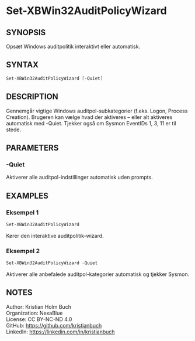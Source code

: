 # Set-XBWin32AuditPolicyWizard

## SYNOPSIS
Opsæt Windows auditpolitik interaktivt eller automatisk.

## SYNTAX
```powershell
Set-XBWin32AuditPolicyWizard [-Quiet]
```

## DESCRIPTION
Gennemgår vigtige Windows auditpol-subkategorier (f.eks. Logon, Process Creation). Brugeren kan vælge hvad der aktiveres – eller alt aktiveres automatisk med -Quiet.
Tjekker også om Sysmon EventIDs 1, 3, 11 er til stede.

## PARAMETERS

### -Quiet
Aktiverer alle auditpol-indstillinger automatisk uden prompts.

## EXAMPLES

### Eksempel 1
```powershell
Set-XBWin32AuditPolicyWizard
```
Kører den interaktive auditpolitik-wizard.

### Eksempel 2
```powershell
Set-XBWin32AuditPolicyWizard -Quiet
```
Aktiverer alle anbefalede auditpol-kategorier automatisk og tjekker Sysmon.

## NOTES
Author: Kristian Holm Buch  
Organization: NexaBlue  
License: CC BY-NC-ND 4.0  
GitHub: https://github.com/kristianbuch  
LinkedIn: https://linkedin.com/in/kristianbuch